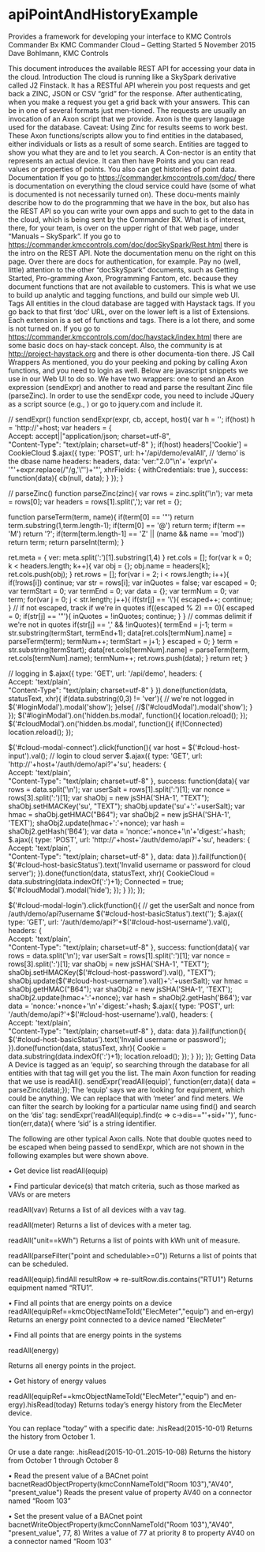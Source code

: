 # apiPointAndHistoryExample
Provides a framework for developing your interface to KMC Controls Commander Bx
KMC Commander Cloud – Getting Started
5 November 2015
Dave Bohlmann, KMC Controls

This document introduces the available REST API for accessing your data in the cloud.
Introduction
The cloud is running like a SkySpark derivative called J2 Finstack.  It has a RESTful API wherein you post requests and get back a ZINC, JSON or CSV “grid” for the response.  After authenticating, when you make a request you get a grid back with your answers.  This can be in one of several formats just men-tioned.  The requests are usually an invocation of an Axon script that we provide.  Axon is the query language used for the database.  Caveat: Using Zinc for results seems to work best.
These Axon functions/scripts allow you to find entities in the databased, either individuals or lists as a result of some search.  Entities are tagged to show you what they are and to let you search.  A Con-nector is an entity that represents an actual device.  It can then have Points and you can read values or properties of points.  You also can get histories of point data.
Documentation
If you go to https://commander.kmccontrols.com/doc/ there is documentation on everything the cloud service could have (some of what is documented is not necessarily turned on).  These docu-ments mainly describe how to do the programming that we have in the box, but also has the REST API so you can write your own apps and such to get to the data in the cloud, which is being sent by the Commander BX.
What is of interest, there, for your team, is over on the upper right of that web page, under “Manuals – SkySpark”.  If you go to https://commander.kmccontrols.com/doc/docSkySpark/Rest.html there is the intro on the REST API.  Note the documentation menu on the right on this page.  Over there are docs for authentication, for example.
Pay no (well, little) attention to the other “docSkySpark” documents, such as Getting Started, Pro-gramming Axon, Programming Fantom, etc. because they document functions that are not available to customers.  This is what we use to build up analytic and tagging functions, and build our simple web UI.
Tags
All entities in the cloud database are tagged with Haystack tags.  If you go back to that first ‘doc’ URL, over on the lower left is a list of Extensions.  Each extension is a set of functions and tags.  There is a lot there, and some is not turned on.  If you go to https://commander.kmccontrols.com/doc/haystack/index.html there are some basic docs on hay-stack concept.  Also, the community is at http://project-haystack.org and there is other documenta-tion there.
JS Call Wrappers
As mentioned, you do your peeking and poking by calling Axon functions, and you need to login as well.  Below are javascript snippets we use in our Web UI to do so.  We have two wrappers: one to send an Axon expression (sendExpr) and another to read and parse the resultant Zinc file (parseZinc).
In order to use the sendExpr code, you need to include JQuery as a script source (e.g., <script src="//code.jquery.com/jquery-1.11.3.min.js"></script>) or go to jquery.com and include it.

// sendExpr()
function sendExpr(expr, cb, accept, host){
  var h = '';
  if(host)
    h = 'http://'+host;
  var headers = {          
    Accept: accept||"application/json; charset=utf-8",         
    "Content-Type": "text/plain; charset=utf-8"
  };
  if(host)
    headers['Cookie'] = CookieCloud
  $.ajax({
    type: 'POST',
    url: h+'/api/demo/evalAll',   // ‘demo’ is the dbase name
    headers: headers,
    data: 'ver:"2.0"\n'+
    'expr\n'+
    '"'+expr.replace(/"/g,'\\\"')+'"',
    xhrFields: {
      withCredentials: true
    },
    success: function(data){
      cb(null, data);
    }
  });
}

// parseZinc()
function parseZinc(zinc){
  var rows = zinc.split('\n');
  var meta = rows[0];
  var headers = rows[1].split(',');
  var ret = {};

  function parseTerm(term, name){
    if(term[0] == '"')
      return term.substring(1,term.length-1);
    if(term[0] == '@')
      return term;
    if(term == 'M')
      return '?';
    if(term[term.length-1] == 'Z' || (name && name == 'mod'))
      return term;
    return parseInt(term);
  }

  ret.meta = {
    ver: meta.split(':')[1].substring(1,4)
  }
  ret.cols = [];
  for(var k = 0; k < headers.length; k++){
    var obj = {};
    obj.name = headers[k];
    ret.cols.push(obj);
  }
  ret.rows = [];
  for(var i = 2; i < rows.length; i++){
    if(!rows[i]) continue;
    var str = rows[i];
    var inQuotes = false;
    var escaped = 0;
    var termStart = 0;
    var termEnd = 0;
    var data = {};
    var termNum = 0;
    var term;
    for(var j = 0; j < str.length; j++){
      if(str[j] == '\\'){
        escaped++;
        continue;
      }
      // if not escaped, track if we're in quotes
      if((escaped % 2) == 0){
        escaped = 0;
        if(str[j] == '"'){
          inQuotes = !inQuotes;
          continue;
        }
      }
      // commas delimit if we're not in quotes
      if(str[j] == ',' && !inQuotes){
        termEnd = j-1;
        term = str.substring(termStart, termEnd+1);
        data[ret.cols[termNum].name] = parseTerm(term);
        termNum++;
        termStart = j+1;
      }
      escaped = 0;
    }
    term = str.substring(termStart);
    data[ret.cols[termNum].name] = parseTerm(term, ret.cols[termNum].name);
    termNum++;
    ret.rows.push(data);
  }
  return ret;
}

// logging in
$.ajax({
    type: 'GET',
    url: '/api/demo',
    headers: {          
      Accept: 'text/plain',         
      "Content-Type": "text/plain; charset=utf-8"
    }
  }).done(function(data, statusText, xhr){
    if(data.substring(0,3) != 'ver'){
      // we're not logged in
      $('#loginModal').modal('show');
    }else{
      //$('#cloudModal').modal('show');
    }
  });
  $('#loginModal').on('hidden.bs.modal', function(){
    location.reload();
  });
  $('#cloudModal').on('hidden.bs.modal', function(){
    if(!Connected)
      location.reload();
  });

  $('#cloud-modal-connect').click(function(){
    var host = $('#cloud-host-input').val();
    // login to cloud server
    $.ajax({
      type: 'GET',
      url: 'http://'+host+'/auth/demo/api?'+'su',
      headers: {          
        Accept: 'text/plain',         
        "Content-Type": "text/plain; charset=utf-8"
      },
      success: function(data){
        var rows = data.split('\n');
        var userSalt = rows[1].split(':')[1];
        var nonce = rows[3].split(':')[1];
        var shaObj = new jsSHA('SHA-1', "TEXT");
        shaObj.setHMACKey('su', "TEXT");
        shaObj.update('su'+':'+userSalt);
        var hmac = shaObj.getHMAC("B64");
        var shaObj2 = new jsSHA('SHA-1', 'TEXT');
        shaObj2.update(hmac+':'+nonce);
        var hash = shaObj2.getHash('B64');
        var data = 'nonce:'+nonce+'\n'+'digest:'+hash;
        $.ajax({
          type: 'POST',
          url: 'http://'+host+'/auth/demo/api?'+'su',
          headers: {          
            Accept: 'text/plain',         
            "Content-Type": "text/plain; charset=utf-8"
          },
          data: data
        }).fail(function(){
          $('#cloud-host-basicStatus').text('Invalid username or password for cloud server');
        }).done(function(data, statusText, xhr){
          CookieCloud = data.substring(data.indexOf(':')+1);
          Connected = true;
          $('#cloudModal').modal('hide');
        });
      }
    });
  });

  $('#cloud-modal-login').click(function(){
    // get the userSalt and nonce from /auth/demo/api?username
    $('#cloud-host-basicStatus').text('');
    $.ajax({
      type: 'GET',
      url: '/auth/demo/api?'+$('#cloud-host-username').val(),
      headers: {          
        Accept: 'text/plain',         
        "Content-Type": "text/plain; charset=utf-8"
      },
      success: function(data){
        var rows = data.split('\n');
        var userSalt = rows[1].split(':')[1];
        var nonce = rows[3].split(':')[1];
        var shaObj = new jsSHA('SHA-1', "TEXT");
        shaObj.setHMACKey($('#cloud-host-password').val(), "TEXT");
        shaObj.update($('#cloud-host-username').val()+':'+userSalt);
        var hmac = shaObj.getHMAC("B64");
        var shaObj2 = new jsSHA('SHA-1', 'TEXT');
        shaObj2.update(hmac+':'+nonce);
        var hash = shaObj2.getHash('B64');
        var data = 'nonce:'+nonce+'\n'+'digest:'+hash;
        $.ajax({
          type: 'POST',
          url: '/auth/demo/api?'+$('#cloud-host-username').val(),
          headers: {          
            Accept: 'text/plain',         
            "Content-Type": "text/plain; charset=utf-8"
          },
          data: data
        }).fail(function(){
          $('#cloud-host-basicStatus').text('Invalid username or password');
        }).done(function(data, statusText, xhr){
          Cookie = data.substring(data.indexOf(':')+1);
          location.reload();
        });
      }
    });
  });
Getting Data
A Device is tagged as an ‘equip’, so searching through the database for all entities with that tag will get you the list.  The main Axon function for reading that we use is readAll().
  sendExpr('readAll(equip)', function(err,data){
    data = parseZinc(data);});
The ‘equip’ says we are looking for equipment, which could be anything.  We can replace that with ‘meter’ and find meters.
We can filter the search by looking for a particular name using find() and search on the ‘dis’ tag:
  sendExpr('readAll(equip).find(c => c->dis==\"'+sid+'\")', func-tion(err,data){
where ‘sid’ is a string identifier.

The following are other typical Axon calls.  Note that double quotes need to be escaped when being passed to sendExpr, which are not shown in the following examples but were shown above.

•	Get device list
readAll(equip)

•	Find particular device(s) that match criteria, such as those marked as VAVs or are meters

readAll(vav)
		Returns a list of all devices with a vav tag.

readAll(meter)
		Returns a list of devices with a meter tag.

readAll("unit==kWh")
Returns a list of points with kWh unit of measure.

readAll(parseFilter("point and schedulable>=0"))
Returns a list of points that can be scheduled.

readAll(equip).findAll resultRow => re-sultRow.dis.contains("RTU1")
Returns equipment named “RTU1”.

•	Find all points that are energy points on a device
readAll(equipRef==kmcObjectNameToId("ElecMeter","equip") and en-ergy)
Returns an energy point connected to a device named “ElecMeter”

•	Find all points that are energy points in the systems

readAll(energy)

Returns all energy points in the project.

•	Get history of energy values

readAll(equipRef==kmcObjectNameToId("ElecMeter","equip") and en-ergy).hisRead(today)
Returns today’s energy history from the ElecMeter device. 

You can replace “today” with a specific date:
.hisRead(2015-10-01)
Returns the history from October 1.

Or use a date range:
.hisRead(2015-10-01..2015-10-08)
Returns the history from October 1 through October 8

•	Read the present value of a BACnet point
bacnetReadObjectProperty(kmcConnNameToId("Room 103"),"AV40", "present_value")
Reads the present value of property AV40 on a connector named “Room 103”


•	Set the present value of a BACnet point
bacnetWriteObjectProperty(kmcConnNameToId("Room 103"),"AV40", "present_value", 77, 8)
Writes a value of 77 at priority 8 to property AV40 on a connector named “Room 103”
